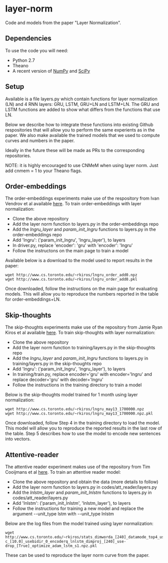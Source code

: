 # layer-norm
Code and models from the paper "Layer Normalization".

## Dependencies

To use the code you will need:

* Python 2.7
* Theano
* A recent version of [NumPy](http://www.numpy.org/) and [SciPy](http://www.scipy.org/)

## Setup

Available is a file layers.py which contain functions for layer normalization (LN) and 4 RNN layers: GRU, LSTM, GRU+LN and LSTM+LN. The GRU and LSTM functions are added to show what differs from the functions that use LN.

Below we describe how to integrate these functions into existing Github respositories that will allow you to perform the same experients as in the paper. We also make available the trained models that we used to compute curves and numbers in the paper.

Ideally in the future these will be made as PRs to the corresponding repositories.

NOTE: it is highly encouraged to use CNMeM when using layer norm. Just add cnmem = 1 to your Theano flags.

## Order-embeddings

The order-embeddings experiments make use of the respository from Ivan Vendrov et al available [here](https://github.com/ivendrov/order-embedding). To train order-embeddings with layer normalization:

* Clone the above repository
* Add the layer norm function to layers.py in the order-embeddings repo
* Add the *lngru_layer* and *param_init_lngru* functions to layers.py in the order-embeddings repo
* Add 'lngru': ('param_init_lngru', 'lngru_layer'), to layers
* In driver.py, replace 'encoder': 'gru' with 'encoder': 'lngru'
* Follow the instructons on the main page to train a model

Available below is a download to the model used to report results in the paper:

    wget http://www.cs.toronto.edu/~rkiros/lngru_order_add0.npz
    wget http://www.cs.toronto.edu/~rkiros/lngru_order_add0.pkl

Once downloaded, follow the instructions on the main page for evaluating models. This will allow you to reproduce the numbers reported in the table for order-embeddings+LN.

## Skip-thoughts

The skip-thoughts experiments make use of the repository from Jamie Ryan Kiros et al available [here](https://github.com/ryankiros/skip-thoughts). To train skip-thoughts with layer normalization:

* Clone the above repository
* Add the layer norm function to training/layers.py in the skip-thoughts repo
* Add the *lngru_layer* and *param_init_lngru* functions to layers.py in training/layers.py in the skip-thoughts repo
* Add 'lngru': ('param_init_lngru', 'lngru_layer'), to layers
* In training/train.py, replace encoder='gru' with encoder='lngru' and replace decoder='gru' with decoder='lngru'
* Follow the instructions in the training directory to train a model

Below is the skip-thoughts model trained for 1 month using layer normalization:

    wget http://www.cs.toronto.edu/~rkiros/lngru_may13_1700000.npz
    wget http://www.cs.toronto.edu/~rkiros/lngru_may13_1700000.npz.pkl

Once downloaded, follow Step 4 in the training directory to load the model. This model will allow you to reproduce the reported results in the last row of the table. Step 5 describes how to use the model to encode new sentences into vectors.

## Attentive-reader

The attentive reader experiment makes use of the repository from Tim Cooijmans et al [here](https://github.com/cooijmanstim/Attentive_reader/tree/bn). To train an attentive reader model:

* Clone the above repository and obtain the data (more details to follow)
* Add the layer norm function to layers.py in codes/att_reader/layers.py
* Add the *lnlstm_layer* and *param_init_lnlstm* functions to layers.py in codes/att_reader/layers.py
* Add 'lnlstm': ('param_init_lnlstm', 'lnlstm_layer'), to layers
* Follow the instructions for training a new model and replace the argument --unit_type lstm with --unit_type lnlstm

Below are the log files from the model trained using layer normalization:

    wget http://www.cs.toronto.edu/~rkiros/stats_dimworda_[240]_datamode_top4_usedqsim_1_useelug_0_validFre_1000_clip-c_[10.0]_usebidir_0_encoderq_lnlstm_dimproj_[240]_use-drop_[True]_optimize_adam_lstm_s1.npz.pkl

These can be used to reproduce the layer norm curve from the paper.
